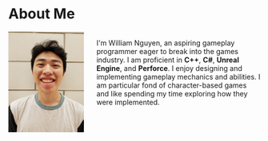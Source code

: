 # About Me

<div style="overflow: hidden; padding-bottom:25px;">
  <img src="/assets/img/WilliamNguyen.jpg" style="float: left; max-width:30%; padding-right: 25px;">

  I'm William Nguyen, an aspiring gameplay programmer eager to break into the games industry.
  I am proficient in **C++**, **C#**, **Unreal Engine**, and **Perforce**. I enjoy designing and implementing gameplay mechanics and abilities. I am particular fond of character-based games and like spending my time exploring how they were implemented.
</div>
